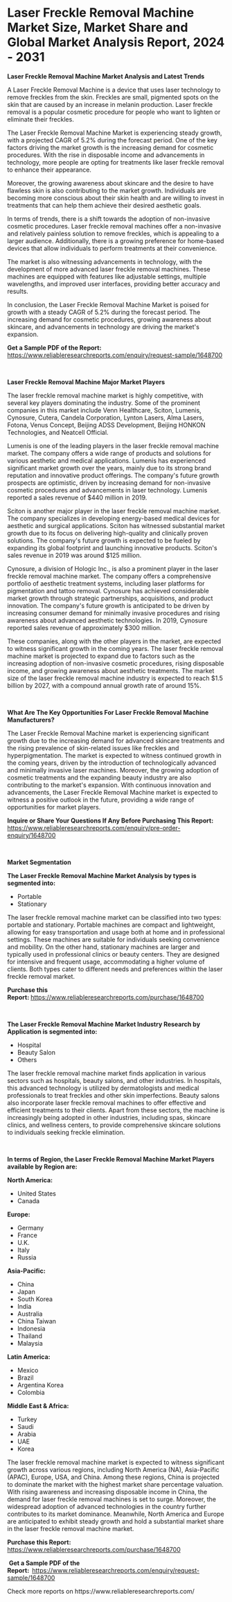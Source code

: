 <p><h1>Laser Freckle Removal Machine Market Size, Market Share and Global Market Analysis Report, 2024 - 2031</h1></p><p><strong>Laser Freckle Removal Machine Market Analysis and Latest Trends</strong></p>
<p><p>A Laser Freckle Removal Machine is a device that uses laser technology to remove freckles from the skin. Freckles are small, pigmented spots on the skin that are caused by an increase in melanin production. Laser freckle removal is a popular cosmetic procedure for people who want to lighten or eliminate their freckles.</p><p>The Laser Freckle Removal Machine Market is experiencing steady growth, with a projected CAGR of 5.2% during the forecast period. One of the key factors driving the market growth is the increasing demand for cosmetic procedures. With the rise in disposable income and advancements in technology, more people are opting for treatments like laser freckle removal to enhance their appearance.</p><p>Moreover, the growing awareness about skincare and the desire to have flawless skin is also contributing to the market growth. Individuals are becoming more conscious about their skin health and are willing to invest in treatments that can help them achieve their desired aesthetic goals.</p><p>In terms of trends, there is a shift towards the adoption of non-invasive cosmetic procedures. Laser freckle removal machines offer a non-invasive and relatively painless solution to remove freckles, which is appealing to a larger audience. Additionally, there is a growing preference for home-based devices that allow individuals to perform treatments at their convenience.</p><p>The market is also witnessing advancements in technology, with the development of more advanced laser freckle removal machines. These machines are equipped with features like adjustable settings, multiple wavelengths, and improved user interfaces, providing better accuracy and results.</p><p>In conclusion, the Laser Freckle Removal Machine Market is poised for growth with a steady CAGR of 5.2% during the forecast period. The increasing demand for cosmetic procedures, growing awareness about skincare, and advancements in technology are driving the market's expansion.</p></p>
<p><strong>Get a Sample PDF of the Report:&nbsp;</strong> <a href="https://www.reliableresearchreports.com/enquiry/request-sample/1648700">https://www.reliableresearchreports.com/enquiry/request-sample/1648700</a></p>
<p>&nbsp;</p>
<p><strong>Laser Freckle Removal Machine Major Market Players</strong></p>
<p><p>The laser freckle removal machine market is highly competitive, with several key players dominating the industry. Some of the prominent companies in this market include Venn Healthcare, Sciton, Lumenis, Cynosure, Cutera, Candela Corporation, Lynton Lasers, Alma Lasers, Fotona, Venus Concept, Beijing ADSS Development, Beijing HONKON Technologies, and Neatcell Official.</p><p>Lumenis is one of the leading players in the laser freckle removal machine market. The company offers a wide range of products and solutions for various aesthetic and medical applications. Lumenis has experienced significant market growth over the years, mainly due to its strong brand reputation and innovative product offerings. The company's future growth prospects are optimistic, driven by increasing demand for non-invasive cosmetic procedures and advancements in laser technology. Lumenis reported a sales revenue of $440 million in 2019.</p><p>Sciton is another major player in the laser freckle removal machine market. The company specializes in developing energy-based medical devices for aesthetic and surgical applications. Sciton has witnessed substantial market growth due to its focus on delivering high-quality and clinically proven solutions. The company's future growth is expected to be fueled by expanding its global footprint and launching innovative products. Sciton's sales revenue in 2019 was around $125 million.</p><p>Cynosure, a division of Hologic Inc., is also a prominent player in the laser freckle removal machine market. The company offers a comprehensive portfolio of aesthetic treatment systems, including laser platforms for pigmentation and tattoo removal. Cynosure has achieved considerable market growth through strategic partnerships, acquisitions, and product innovation. The company's future growth is anticipated to be driven by increasing consumer demand for minimally invasive procedures and rising awareness about advanced aesthetic technologies. In 2019, Cynosure reported sales revenue of approximately $300 million.</p><p>These companies, along with the other players in the market, are expected to witness significant growth in the coming years. The laser freckle removal machine market is projected to expand due to factors such as the increasing adoption of non-invasive cosmetic procedures, rising disposable income, and growing awareness about aesthetic treatments. The market size of the laser freckle removal machine industry is expected to reach $1.5 billion by 2027, with a compound annual growth rate of around 15%.</p></p>
<p>&nbsp;</p>
<p><strong>What Are The Key Opportunities For Laser Freckle Removal Machine Manufacturers?</strong></p>
<p><p>The Laser Freckle Removal Machine market is experiencing significant growth due to the increasing demand for advanced skincare treatments and the rising prevalence of skin-related issues like freckles and hyperpigmentation. The market is expected to witness continued growth in the coming years, driven by the introduction of technologically advanced and minimally invasive laser machines. Moreover, the growing adoption of cosmetic treatments and the expanding beauty industry are also contributing to the market's expansion. With continuous innovation and advancements, the Laser Freckle Removal Machine market is expected to witness a positive outlook in the future, providing a wide range of opportunities for market players.</p></p>
<p><strong>Inquire or Share Your Questions If Any Before Purchasing This Report:</strong> <a href="https://www.reliableresearchreports.com/enquiry/pre-order-enquiry/1648700">https://www.reliableresearchreports.com/enquiry/pre-order-enquiry/1648700</a></p>
<p>&nbsp;</p>
<p><strong>Market Segmentation</strong></p>
<p><strong>The Laser Freckle Removal Machine Market Analysis by types is segmented into:</strong></p>
<p><ul><li>Portable</li><li>Stationary</li></ul></p>
<p><p>The laser freckle removal machine market can be classified into two types: portable and stationary. Portable machines are compact and lightweight, allowing for easy transportation and usage both at home and in professional settings. These machines are suitable for individuals seeking convenience and mobility. On the other hand, stationary machines are larger and typically used in professional clinics or beauty centers. They are designed for intensive and frequent usage, accommodating a higher volume of clients. Both types cater to different needs and preferences within the laser freckle removal market.</p></p>
<p><strong>Purchase this Report:&nbsp;</strong><a href="https://www.reliableresearchreports.com/purchase/1648700">https://www.reliableresearchreports.com/purchase/1648700</a></p>
<p>&nbsp;</p>
<p><strong>The Laser Freckle Removal Machine Market Industry Research by Application is segmented into:</strong></p>
<p><ul><li>Hospital</li><li>Beauty Salon</li><li>Others</li></ul></p>
<p><p>The laser freckle removal machine market finds application in various sectors such as hospitals, beauty salons, and other industries. In hospitals, this advanced technology is utilized by dermatologists and medical professionals to treat freckles and other skin imperfections. Beauty salons also incorporate laser freckle removal machines to offer effective and efficient treatments to their clients. Apart from these sectors, the machine is increasingly being adopted in other industries, including spas, skincare clinics, and wellness centers, to provide comprehensive skincare solutions to individuals seeking freckle elimination.</p></p>
<p>&nbsp;</p>
<p><strong>In terms of Region, the Laser Freckle Removal Machine Market Players available by Region are:</strong></p>
<p>
    <p> <strong> North America: </strong>
        <ul>
            <li>United States</li>
            <li>Canada</li>
        </ul>
        </p> 
    <p> <strong> Europe: </strong>
        <ul>
            <li>Germany</li>
            <li>France</li>
            <li>U.K.</li>
            <li>Italy</li>
            <li>Russia</li>
        </ul>
        </p> 
    <p> <strong> Asia-Pacific: </strong>
        <ul>
            <li>China</li>
            <li>Japan</li>
            <li>South Korea</li>
            <li>India</li>
            <li>Australia</li>
            <li>China Taiwan</li>
            <li>Indonesia</li>
            <li>Thailand</li>
            <li>Malaysia</li>
        </ul>
        </p> 
    <p> <strong> Latin America: </strong>
        <ul>
            <li>Mexico</li>
            <li>Brazil</li>
            <li>Argentina Korea</li>
            <li>Colombia</li>
        </ul>
        </p> 
    <p> <strong> Middle East & Africa: </strong>
        <ul>
            <li>Turkey</li>
            <li>Saudi</li>
            <li>Arabia</li>
            <li>UAE</li>
            <li>Korea</li>
        </ul>
    </p>
    </p>
<p><p>The laser freckle removal machine market is expected to witness significant growth across various regions, including North America (NA), Asia-Pacific (APAC), Europe, USA, and China. Among these regions, China is projected to dominate the market with the highest market share percentage valuation. With rising awareness and increasing disposable income in China, the demand for laser freckle removal machines is set to surge. Moreover, the widespread adoption of advanced technologies in the country further contributes to its market dominance. Meanwhile, North America and Europe are anticipated to exhibit steady growth and hold a substantial market share in the laser freckle removal machine market.</p></p>
<p><strong>Purchase this Report: </strong><a href="https://www.reliableresearchreports.com/purchase/1648700">https://www.reliableresearchreports.com/purchase/1648700</a></p>
<p>&nbsp;<strong>Get a Sample PDF of the Report:&nbsp;&nbsp;</strong><a href="https://www.reliableresearchreports.com/enquiry/request-sample/1648700">https://www.reliableresearchreports.com/enquiry/request-sample/1648700</a></p>
<p><strong></strong></p>
<p>Check more reports on https://www.reliableresearchreports.com/</p>